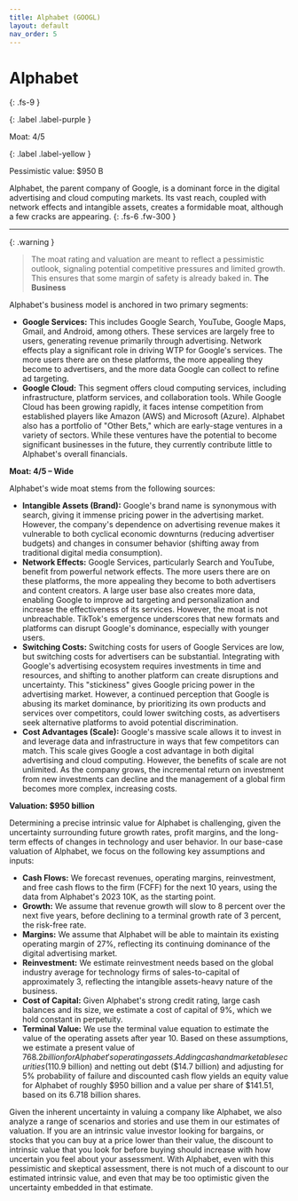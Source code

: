 ```yaml
---
title: Alphabet (GOOGL)
layout: default
nav_order: 5
---
```


# Alphabet
{: .fs-9 }

{: .label .label-purple }

Moat: 4/5

{: .label .label-yellow }

Pessimistic value: $950 B

Alphabet, the parent company of Google, is a dominant force in the digital advertising and cloud computing markets. Its vast reach, coupled with network effects and intangible assets, creates a formidable moat, although a few cracks are appearing.
{: .fs-6 .fw-300 }

---

{: .warning } 
>The moat rating and valuation are meant to reflect a pessimistic outlook, signaling potential competitive pressures and limited growth. This ensures that some margin of safety is already baked in.
**The Business**

Alphabet's business model is anchored in two primary segments:

* **Google Services:** This includes Google Search, YouTube, Google Maps, Gmail, and Android, among others. These services are largely free to users, generating revenue primarily through advertising. Network effects play a significant role in driving WTP for Google's services. The more users there are on these platforms, the more appealing they become to advertisers, and the more data Google can collect to refine ad targeting.
* **Google Cloud:** This segment offers cloud computing services, including infrastructure, platform services, and collaboration tools. While Google Cloud has been growing rapidly, it faces intense competition from established players like Amazon (AWS) and Microsoft (Azure).
Alphabet also has a portfolio of "Other Bets," which are early-stage ventures in a variety of sectors. While these ventures have the potential to become significant businesses in the future, they currently contribute little to Alphabet's overall financials.

**Moat: 4/5 – Wide**

Alphabet's wide moat stems from the following sources:

* **Intangible Assets (Brand):** Google's brand name is synonymous with search, giving it immense pricing power in the advertising market. However, the company's dependence on advertising revenue makes it vulnerable to both cyclical economic downturns (reducing advertiser budgets) and changes in consumer behavior (shifting away from traditional digital media consumption).
* **Network Effects:** Google Services, particularly Search and YouTube, benefit from powerful network effects. The more users there are on these platforms, the more appealing they become to both advertisers and content creators. A large user base also creates more data, enabling Google to improve ad targeting and personalization and increase the effectiveness of its services. However, the moat is not unbreachable. TikTok's emergence underscores that new formats and platforms can disrupt Google's dominance, especially with younger users.
* **Switching Costs:**  Switching costs for users of Google Services are low, but switching costs for advertisers can be substantial. Integrating with Google's advertising ecosystem requires investments in time and resources, and shifting to another platform can create disruptions and uncertainty. This "stickiness" gives Google pricing power in the advertising market. However, a continued perception that Google is abusing its market dominance, by prioritizing its own products and services over competitors, could lower switching costs, as advertisers seek alternative platforms to avoid potential discrimination.
* **Cost Advantages (Scale):**  Google's massive scale allows it to invest in and leverage data and infrastructure in ways that few competitors can match. This scale gives Google a cost advantage in both digital advertising and cloud computing. However, the benefits of scale are not unlimited. As the company grows, the incremental return on investment from new investments can decline and the management of a global firm becomes more complex, increasing costs.

**Valuation: $950 billion**

Determining a precise intrinsic value for Alphabet is challenging, given the uncertainty surrounding future growth rates, profit margins, and the long-term effects of changes in technology and user behavior.
In our base-case valuation of Alphabet, we focus on the following key assumptions and inputs:

* **Cash Flows:** We forecast revenues, operating margins, reinvestment, and free cash flows to the firm (FCFF) for the next 10 years, using the data from Alphabet's 2023 10K, as the starting point.
* **Growth:** We assume that revenue growth will slow to 8 percent over the next five years, before declining to a terminal growth rate of 3 percent, the risk-free rate.
* **Margins:** We assume that Alphabet will be able to maintain its existing operating margin of 27%, reflecting its continuing dominance of the digital advertising market.
* **Reinvestment:** We estimate reinvestment needs based on the global industry average for technology firms of sales-to-capital of approximately 3, reflecting the intangible assets-heavy nature of the business.
* **Cost of Capital:** Given Alphabet's strong credit rating, large cash balances and its size, we estimate a cost of capital of 9%, which we hold constant in perpetuity.
* **Terminal Value:** We use the terminal value equation to estimate the value of the operating assets after year 10.
Based on these assumptions, we estimate a present value of $768.2 billion for Alphabet's operating assets. Adding cash and marketable securities ($110.9 billion) and netting out debt ($14.7 billion) and adjusting for 5% probability of failure and discounted cash flow yields an equity value for Alphabet of roughly $950 billion and a value per share of $141.51, based on its 6.718 billion shares.

Given the inherent uncertainty in valuing a company like Alphabet, we also analyze a range of
scenarios and stories and use them in our estimates of valuation. If you are an intrinsic value
investor looking for bargains, or stocks that you can buy at a price lower than their value, the
discount to intrinsic value that you look for before buying should increase with how uncertain you
feel about your assessment. With Alphabet, even with this pessimistic and skeptical
assessment, there is not much of a discount to our estimated intrinsic value, and even that may
be too optimistic given the uncertainty embedded in that estimate.